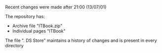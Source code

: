 Recent changes were made after 21:00 (13/07/01)

The repository has:
- Archive file "ITBook.zip"
- Individual pages "ITBook"

The file ". DS Store" maintains a history of changes and is present in every directory
